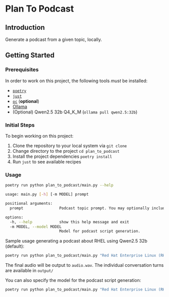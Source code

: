 # Plan To Podcast

## Introduction

Generate a podcast from a given topic, locally.

## Getting Started

### Prerequisites

In order to work on this project, the following tools *must* be installed:

- [`poetry`](https://python-poetry.org/)
- [`just`](https://just.systems/man/en/)
- [`oc`](https://docs.openshift.com/container-platform/latest/cli_reference/openshift_cli/getting-started-cli.html) (**optional**)
- [Ollama](https://ollama.com/)
- (Optional) Qwen2.5 32b Q4_K_M (`ollama pull qwen2.5:32b`)

### Initial Steps
To begin working on this project:

1. Clone the repository to your local system via `git clone`
1. Change directory to the project `cd plan_to_podcast`
1. Install the project dependencies `poetry install`
1. Run `just` to see available recipes

### Usage

```sh
poetry run python plan_to_podcast/main.py --help
```
```sh
usage: main.py [-h] [-m MODEL] prompt

positional arguments:
  prompt                Podcast topic prompt. You may optionally include required points to hit by specifying them.

options:
  -h, --help            show this help message and exit
  -m MODEL, --model MODEL
                        Model for podcast script generation.
```

Sample usage generating a podcast about RHEL using Qwen2.5 32b (default):
```sh
poetry run python plan_to_podcast/main.py "Red Hat Enterprise Linux (RHEL)"
```

The final audio will be output to `audio.wav`. The individual conversation turns are available in `output/`

You can also specify the model for the podcast script generation:
```sh
poetry run python plan_to_podcast/main.py "Red Hat Enterprise Linux (RHEL)" -m "llama3.3"
```
